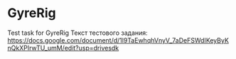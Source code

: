 # GyreRig
Test task for GyreRig
Текст тестового задания: https://docs.google.com/document/d/1l9TaEwhqhVnyV_7aDeFSWdIKeyByKnQkXPIrwTU_umM/edit?usp=drivesdk
